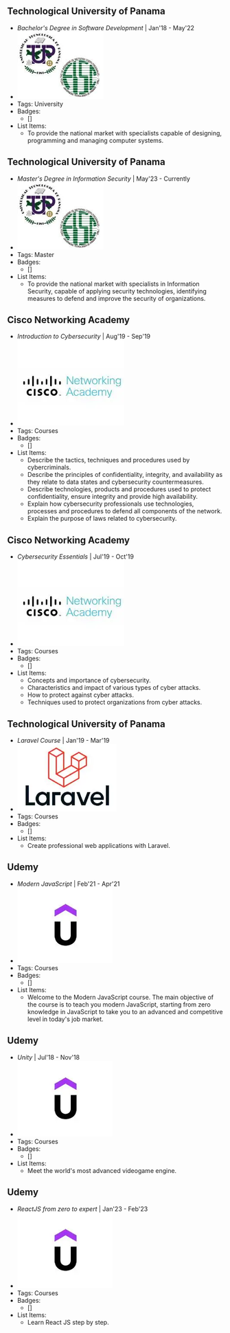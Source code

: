 <!-- University -->
## Technological University of Panama
- *Bachelor's Degree in Software Development* | Jan'18 - May'22
- ![logo512](../assets/logoUTP.webp)
- Tags: University
- Badges:
  - []
- List Items:
  - To provide the national market with specialists capable of designing, programming and managing computer systems.

## Technological University of Panama
- *Master's Degree in Information Security* | May'23 - Currently
- ![logo512](../assets/logoUTP.webp)
- Tags: Master
- Badges:
  - []
- List Items:
  - To provide the national market with specialists in Information Security, capable of applying security technologies, identifying measures to defend and improve the security of organizations.

<!-- ## Technological University of Panama - UTP
- *Master's Degree in Information Security* | May'23 - Currently
- ![logo512](../assets/logoUTP.webp)
- Tags: Master
- Badges:
  - []
- List Items:
  - Apply security technologies, identify measures to defend and improve the security of organizations. -->

<!-- Courses -->
## Cisco Networking Academy
- *Introduction to Cybersecurity* | Aug'19 - Sep'19
- ![logo512](../assets/cisco.webp)
- Tags: Courses
- Badges:
  - []
- List Items:
  - Describe the tactics, techniques and procedures used by cybercriminals.
  - Describe the principles of confidentiality, integrity, and availability as they relate to data states and cybersecurity countermeasures.
  - Describe technologies, products and procedures used to protect confidentiality, ensure integrity and provide high availability.
  - Explain how cybersecurity professionals use technologies, processes and procedures to defend all components of the network.
  - Explain the purpose of laws related to cybersecurity.

## Cisco Networking Academy
- *Cybersecurity Essentials* | Jul'19 - Oct'19
- ![logo512](../assets/cisco.webp)
- Tags: Courses
- Badges:
  - []
- List Items:
  - Concepts and importance of cybersecurity.
  - Characteristics and impact of various types of cyber attacks.
  - How to protect against cyber attacks.
  - Techniques used to protect organizations from cyber attacks.

## Technological University of Panama
- *Laravel Course* | Jan'19 - Mar'19
- ![logo512](../assets/laravel.webp)
- Tags: Courses
- Badges:
  - []
- List Items:
  - Create professional web applications with Laravel.

## Udemy
- *Modern JavaScript* | Feb'21 - Apr'21
- ![logo512](../assets/udemy.webp)
- Tags: Courses
- Badges:
  - []
- List Items:
  - Welcome to the Modern JavaScript course. The main objective of the course is to teach you modern JavaScript, starting from zero knowledge in JavaScript to take you to an advanced and competitive level in today's job market.

## Udemy
- *Unity* | Jul'18 - Nov'18
- ![logo512](../assets/udemy.webp)
- Tags: Courses
- Badges:
  - []
- List Items:
  - Meet the world's most advanced videogame engine.

## Udemy
- *ReactJS from zero to expert* | Jan'23 - Feb'23
- ![logo512](../assets/udemy.webp)
- Tags: Courses
- Badges:
  - []
- List Items:
  - Learn React JS step by step.
